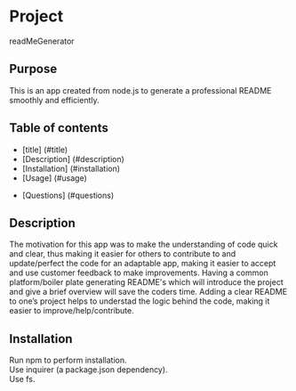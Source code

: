 # Project
readMeGenerator
## Purpose
This is an app created from node.js to generate a professional README smoothly and efficiently.
## Table of contents
- [title] (#title)
- [Description] (#description) 
- [Installation] (#installation)
- [Usage] (#usage)
<!-- - [Contributing] (#contributing)
- [Testing] (#testing) -->
- [Questions] (#questions)

## Description
The motivation for this app was to make the understanding of code quick and clear, thus making it easier for others to contribute to and update/perfect the code for an adaptable app, making it easier to accept and use customer feedback to make improvements. Having a common platform/boiler plate generating README's which will introduce the project and give a brief overview will save the coders time. Adding a clear README to one’s project helps to understad the logic behind the code, making it easier to improve/help/contribute. 

## Installation
<div>Run npm to perform installation. </div>
<div>Use inquirer (a package.json dependency).</div>
<div>Use fs.</div>


